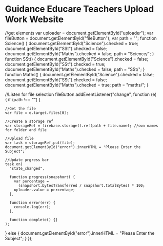 # Guidance Educare Teachers Upload  Work Website


//get elements
var uploader = document.getElementById("uploader");
var fileButton = document.getElementById("fileButton");
var path = "";
function Science() {
  document.getElementById("Science").checked = true;
  document.getElementById("SSt").checked = false;
  document.getElementById("Maths").checked = false;
  path = "Science/";
}
function SSt() {
  document.getElementById("Science").checked = false;
  document.getElementById("SSt").checked = true;
  document.getElementById("Maths").checked = false;
  path = "SSt/";
}
function Maths() {
  document.getElementById("Science").checked = false;
  document.getElementById("SSt").checked = false;
  document.getElementById("Maths").checked = true;
  path = "maths/";
}

//Listen for file selection
fileButton.addEventListener("change", function (e) {
  if (path !== "") {
    
    //Get the file
    var file = e.target.files[0];

    //Create a storage ref
    var storageRef = firebase.storage().ref(path + file.name); //own names for folder and file

    //Upload file
    var task = storageRef.put(file);
    document.getElementById("error").innerHTML = "Please Enter the Subject";

    //Update prgress bar
    task.on(
      "state_changed",

      function progress(snapshort) {
        var percentage =
          (snapshort.bytesTransferred / snapshort.totalBytes) * 100;
        uploader.value = percentage;
      },

      function error(err) {
        console.log(err);
      },

      function complete() {}
    );
  } else {
    document.getElementById("error").innerHTML = "Please Enter the Subject";
  }
});
